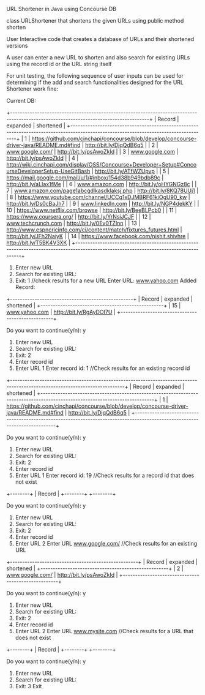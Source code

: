 URL Shortener in Java using Concourse DB

class URLShortener that shortens the given URLs using public method shorten

User Interactive code that creates a database of URLs and their shortened versions

A user can enter a new URL to shorten and also search for existing URLs using the record id or the URL string itself


For unit testing, the following sequence of user inputs can be used for determining if the add and search functionalities designed for the URL Shortener work fine:

Current DB:

+--------------------------------------------------------------------------------------------------------------------------------------+
| Record | expanded                                                                                          | shortened               | 
+--------------------------------------------------------------------------------------------------------------------------------------+
| 1      | https://github.com/cinchapi/concourse/blob/develop/concourse-driver-java/README.md#find           | http://bit.ly/DjqQdB6q5 | 
| 2      | www.google.com/                                                                                   | http://bit.ly/psAwoZkId | 
| 3      | www.google.com                                                                                    | http://bit.ly/psAwoZkId | 
| 4      | http://wiki.cinchapi.com/display/OSS/Concourse+Developer+Setup#ConcourseDeveloperSetup-UseGitBash | http://bit.ly/ATfWZUpvp | 
| 5      | https://mail.google.com/mail/u/1/#inbox/154d38b949bdb89c                                          | http://bit.ly/aLIax1fMe | 
| 6      | www.amazon.com                                                                                    | http://bit.ly/oHYGNGz8c | 
| 7      | www.amazon.com/page1abcgdlkasdklaksj.php                                                          | http://bit.ly/8KQ78UUj1 | 
| 8      | https://www.youtube.com/channel/UCCq1xDJMBRF61kiOgU90_kw                                          | http://bit.ly/Ds0cBaJh7 | 
| 9      | www.linkedIn.com                                                                                  | http://bit.ly/NGP4dekKY | 
| 10     | https://www.netflix.com/browse                                                                    | http://bit.ly/BeeBLPcb0 | 
| 11     | https://www.coursera.org/                                                                         | http://bit.ly/YrNsiJCJF | 
| 12     | www.techcrunch.com                                                                                | http://bit.ly/0Ev0TZlnn | 
| 13     | http://www.espncricinfo.com/ci/content/match/fixtures_futures.html                                | http://bit.ly/JFh2NaiyK | 
| 14     | https://www.facebook.com/nishit.shivhre                                                           | http://bit.ly/T5BK4V3XK | 
+--------------------------------------------------------------------------------------------------------------------------------------+

1. Enter new URL
2. Search for existing URL:
3. Exit: 
1                             //check results for a new URL
Enter URL: www.yahoo.com
Added Record:

+--------------------------------------------------+
| Record | expanded      | shortened               | 
+--------------------------------------------------+
| 15     | www.yahoo.com | http://bit.ly/RgAyDOI7U | 
+--------------------------------------------------+

Do you want to continue(y/n): 
y
1. Enter new URL
2. Search for existing URL:
3. Exit: 
2
1. Enter record id
2. Enter URL
1
Enter record id:
1 //Check results for an existing record id

+----------------------------------------------------------------------------------------------------------------------------+
| Record | expanded                                                                                | shortened               | 
+----------------------------------------------------------------------------------------------------------------------------+
| 1      | https://github.com/cinchapi/concourse/blob/develop/concourse-driver-java/README.md#find | http://bit.ly/DjqQdB6q5 | 
+----------------------------------------------------------------------------------------------------------------------------+

Do you want to continue(y/n): 
y
1. Enter new URL
2. Search for existing URL:
3. Exit: 
2
1. Enter record id
2. Enter URL
1
Enter record id:
19 						//Check results for a record id that does not exist

+--------+
| Record | 
+--------+
+--------+

Do you want to continue(y/n): 
y
1. Enter new URL
2. Search for existing URL:
3. Exit: 
2
1. Enter record id
2. Enter URL
2
Enter URL
www.google.com/ 				//Check results for an existing URL

+----------------------------------------------------+
| Record | expanded        | shortened               | 
+----------------------------------------------------+
| 2      | www.google.com/ | http://bit.ly/psAwoZkId | 
+----------------------------------------------------+

Do you want to continue(y/n): 
y
1. Enter new URL
2. Search for existing URL:
3. Exit: 
2
1. Enter record id
2. Enter URL
2
Enter URL
www.mysite.com 				//Check results for a URL that does not exist

+--------+
| Record | 
+--------+
+--------+

Do you want to continue(y/n): 
y
1. Enter new URL
2. Search for existing URL:
3. Exit: 
3
Exit

